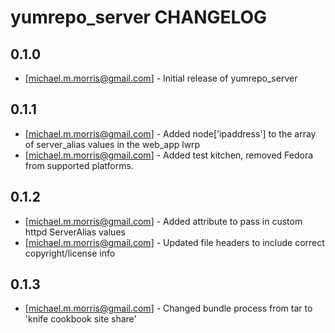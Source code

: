yumrepo_server CHANGELOG
=========================

0.1.0
-----
- [michael.m.morris@gmail.com] - Initial release of yumrepo_server

0.1.1
-----
- [michael.m.morris@gmail.com] - Added node['ipaddress'] to the array of server_alias values in the web_app lwrp
- [michael.m.morris@gmail.com] - Added test kitchen, removed Fedora from supported platforms.

0.1.2
-----
- [michael.m.morris@gmail.com] - Added attribute to pass in custom httpd ServerAlias values
- [michael.m.morris@gmail.com] - Updated file headers to include correct copyright/license info

0.1.3
-----
- [michael.m.morris@gmail.com] - Changed bundle process from tar to 'knife cookbook site share'
